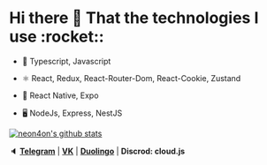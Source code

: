 <h1> Hi there 👋 That the technologies I use :rocket::</h1> 

<p>
  
- :blue_book: Typescript, Javascript

- :atom_symbol: React, Redux, React-Router-Dom, React-Cookie, Zustand
  
- :green_book: React Native, Expo
  
- :desktop_computer: NodeJs, Express, NestJS

</p>
  
<p>
  <a href="https://github.com/neon4on"><img src="https://github-readme-stats.vercel.app/api?username=neon4on&hide_border=true&show_icons=true" alt="neon4on's github stats"></a>
</p>

:speaker: <strong><a href="https://t.me/neon4on">Telegram</a></strong> | <strong><a href="https://vk.com/rushexe">VK</a></strong> | <strong><a href="https://www.duolingo.com/profile/Kamenskikh1">Duolingo</a></strong> | <strong> Discrod: cloud.js </strong>


